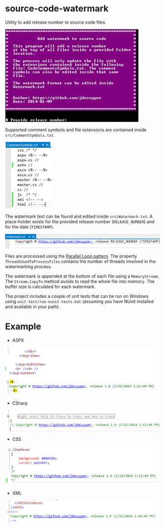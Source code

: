 source-code-watermark
=====================

Utility to add release number to source code files.

![Alt text](/img/AddWatermarkToSourceCode.png "Add watermark to source code")

Supported comment symbols and file extensions are contained inside `src/CommentSymbols.txt`.

![Alt text](/img/CommentSymbols.png "Comment symbols")

The watermark text can be found and edited inside `src/Watermark.txt`. A place-holder exists for the provided release number (`RELEASE_NUMBER`) and for the date (`TIMESTAMP`). 

![Alt text](/img/Watermark.png "Watermark text")

Files are processed using the [Parallel Loop pattern](http://msdn.microsoft.com/en-us/library/ff963552.aspx). The property `ThreadsUsedToProcessFiles` contains the number of threads involved in the watermarking process.

The watermark is appended at the bottom of each file using a `MemoryStream`. The `Stream.CopyTo` method avoids to read the whole file into memory. The buffer size is calculated for each watermark.

The project includes a couple of unit tests that can be run on Windows using `unit-test/run-nunit-tests.bat` (assuming you have NUnit installed and available in your path).


Example
=======

* ASPX

![Alt text](/img/aspx.png "ASPX file")

* CSharp

![Alt text](/img/cs.png "CSharp file")

* CSS

![Alt text](/img/css.png "CSS file")

* XML

![Alt text](/img/XML.png "XML file")